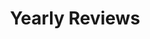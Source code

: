---
title: Yearly Reviews
description: "Articles tagged year."
layout: year
permalink: /year{% if pagination.pageNumber > 0 %}/page/{{ pagination.pageNumber + 1 }}{% endif %}/index.html
pagination:
  data: collections.year
  size: 8
  alias: pagedPosts
  addAllPagesToCollections: true
  reverse: true
---
